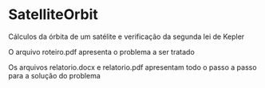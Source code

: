# SatelliteOrbit
Cálculos da órbita de um satélite e verificação da segunda lei de Kepler

O arquivo roteiro.pdf apresenta o problema a ser tratado

Os arquivos relatorio.docx e relatorio.pdf apresentam todo o passo a passo para a solução do problema
